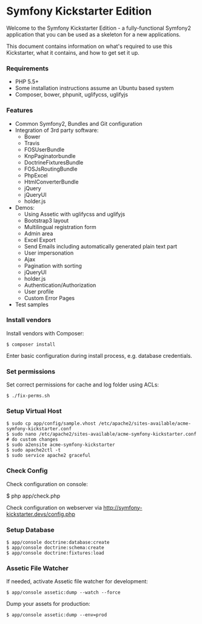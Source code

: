 Symfony Kickstarter Edition
===========================

Welcome to the Symfony Kickstarter Edition - a fully-functional Symfony2
application that you can be used as a skeleton for a new applications.

This document contains information on what's required to use this Kickstarter,
what it contains, and how to get set it up.

### Requirements

* PHP 5.5+
* Some installation instructions assume an Ubuntu based system
* Composer, bower, phpunit, uglifycss, uglifyjs

### Features

* Common Symfony2, Bundles and Git configuration
* Integration of 3rd party software:
    * Bower
    * Travis
    * FOSUserBundle
    * KnpPaginatorbundle
    * DoctrineFixturesBundle
    * FOSJsRoutingBundle
    * PhpExcel
    * HtmlConverterBundle
    * jQuery
    * jQueryUI
    * holder.js
* Demos:
    * Using Assetic with uglifycss and uglifyjs
    * Bootstrap3 layout
    * Multilingual registration form
    * Admin area
    * Excel Export
    * Send Emails including automatically generated plain text part
    * User impersonation
    * Ajax
    * Pagination with sorting
    * jQueryUI
    * holder.js
    * Authentication/Authorization
    * User profile
    * Custom Error Pages
* Test samples

### Install vendors

Install vendors with Composer:

    $ composer install

Enter basic configuration during install process, e.g. database credentials.

### Set permissions

Set correct permissions for cache and log folder using ACLs:

    $ ./fix-perms.sh

### Setup Virtual Host

    $ sudo cp app/config/sample.vhost /etc/apache2/sites-available/acme-symfony-kickstarter.conf
    $ sudo nano /etc/apache2/sites-available/acme-symfony-kickstarter.conf # do custom changes
    $ sudo a2ensite acme-symfony-kickstarter
    $ sudo apache2ctl -t
    $ sudo service apache2 graceful

### Check Config

Check configuration on console:

   $ php app/check.php

Check configuration on webserver via http://symfony-kickstarter.devs/config.php

### Setup Database

    $ app/console doctrine:database:create
    $ app/console doctrine:schema:create
    $ app/console doctrine:fixtures:load

### Assetic File Watcher

If needed, activate Assetic file watcher for development:

    $ app/console assetic:dump --watch --force

Dump your assets for production:

    $ app/console assetic:dump --env=prod
